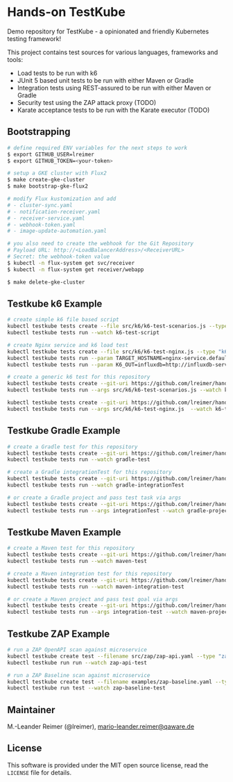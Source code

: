 # Hands-on TestKube

Demo repository for TestKube - a opinionated and friendly Kubernetes testing framework!

This project contains test sources for various languages, frameworks and tools:
- Load tests to be run with k6
- JUnit 5 based unit tests to be run with either Maven or Gradle
- Integration tests using REST-assured to be run with either Maven or Gradle
- Security test using the ZAP attack proxy (TODO)
- Karate acceptance tests to be run with the Karate executor (TODO)

## Bootstrapping

```bash
# define required ENV variables for the next steps to work
$ export GITHUB_USER=lreimer
$ export GITHUB_TOKEN=<your-token>

# setup a GKE cluster with Flux2
$ make create-gke-cluster
$ make bootstrap-gke-flux2

# modify Flux kustomization and add
# - cluster-sync.yaml
# - notification-receiver.yaml
# - receiver-service.yaml
# - webhook-token.yaml
# - image-update-automation.yaml

# you also need to create the webhook for the Git Repository
# Payload URL: http://<LoadBalancerAddress>/<ReceiverURL>
# Secret: the webhook-token value
$ kubectl -n flux-system get svc/receiver
$ kubectl -n flux-system get receiver/webapp

$ make delete-gke-cluster
```

## Testkube k6 Example

```bash
# create simple k6 file based script
kubectl testkube tests create --file src/k6/k6-test-scenarios.js --type "k6/script" --name k6-test-script
kubectl testkube tests run --watch k6-test-script

# create Nginx service and k6 load test
kubectl testkube tests create --file src/k6/k6-test-nginx.js --type "k6/script" --name k6-test-nginx
kubectl testkube tests run --param TARGET_HOSTNAME=nginx-service.default.svc.cluster.local --watch k6-test-nginx
kubectl testkube tests run --param K6_OUT=influxdb=http://influxdb-service:8086/k6 --param TARGET_HOSTNAME=nginx-service.default.svc.cluster.local --watch k6-test-nginx

# create a generic k6 test for this repository
kubectl testkube tests create --git-uri https://github.com/lreimer/hands-on-testkube.git --git-branch main --git-path src/k6/ --type "k6/script" --name k6-test-script-git
kubectl testkube tests run --args src/k6/k6-test-scenarios.js --watch k6-test-script-git

kubectl testkube tests create --git-uri https://github.com/lreimer/hands-on-testkube.git --git-branch main --git-path src/k6/ --type "k6/script" --name k6-test-nginx
kubectl testkube tests run --args src/k6/k6-test-nginx.js  --watch k6-test-nginx
```

## Testkube Gradle Example

```bash
# create a Gradle test for this repository
kubectl testkube tests create --git-uri https://github.com/lreimer/hands-on-testkube.git --git-branch main --type "gradle/test" --name gradle-test
kubectl testkube tests run --watch gradle-test

# create a Gradle integrationTest for this repository
kubectl testkube tests create --git-uri https://github.com/lreimer/hands-on-testkube.git --git-branch main --type "gradle/integrationTest" --name gradle-integrationTest
kubectl testkube tests run --watch gradle-integrationTest

# or create a Gradle project and pass test task via args
kubectl testkube tests create --git-uri https://github.com/lreimer/hands-on-testkube.git --git-branch main --type "gradle/project" --name gradle-project
kubectl testkube tests run --args integrationTest --watch gradle-project
```

## Testkube Maven Example

```bash
# create a Maven test for this repository
kubectl testkube tests create --git-uri https://github.com/lreimer/hands-on-testkube.git --git-branch main --type "maven/test" --name maven-test
kubectl testkube tests run --watch maven-test

# create a Maven integration test for this repository
kubectl testkube tests create --git-uri https://github.com/lreimer/hands-on-testkube.git --git-branch main --type "maven/integration-test" --name maven-integration-test
kubectl testkube tests run --watch maven-integration-test

# or create a Maven project and pass test goal via args
kubectl testkube tests create --git-uri https://github.com/lreimer/hands-on-testkube.git --git-branch main --type "maven/project" --name maven-project
kubectl testkube tests run --args integration-test --watch maven-project
```

## Testkube ZAP Example

```bash
# run a ZAP OpenAPI scan against microservice
kubectl testkube create test --filename src/zap/zap-api.yaml --type "zap/api" --name zap-api-test
kubectl testkube run run --watch zap-api-test

# run a ZAP Baseline scan against microservice
kubectl testkube create test --filename examples/zap-baseline.yaml --type "zap/baseline" --name zap-baseline-test
kubectl testkube run test --watch zap-baseline-test
```

## Maintainer

M.-Leander Reimer (@lreimer), <mario-leander.reimer@qaware.de>

## License

This software is provided under the MIT open source license, read the `LICENSE`
file for details.